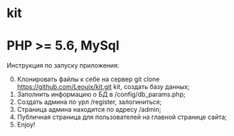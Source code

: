 # kit
# PHP >= 5.6, MySql

Инструкция по запуску приложения:

0. Клонировать файлы к себе на сервер git clone https://github.com/Leouix/kit.git kit, создать базу данных;
1. Заполнить информацию о БД в /config/db_params.php;
2. Создать админа по урл /register, залогиниться;
3. Страница админа находится по адресу /admin;
4. Публичная страница для пользователей на главной странице сайта;
5. Enjoy!

